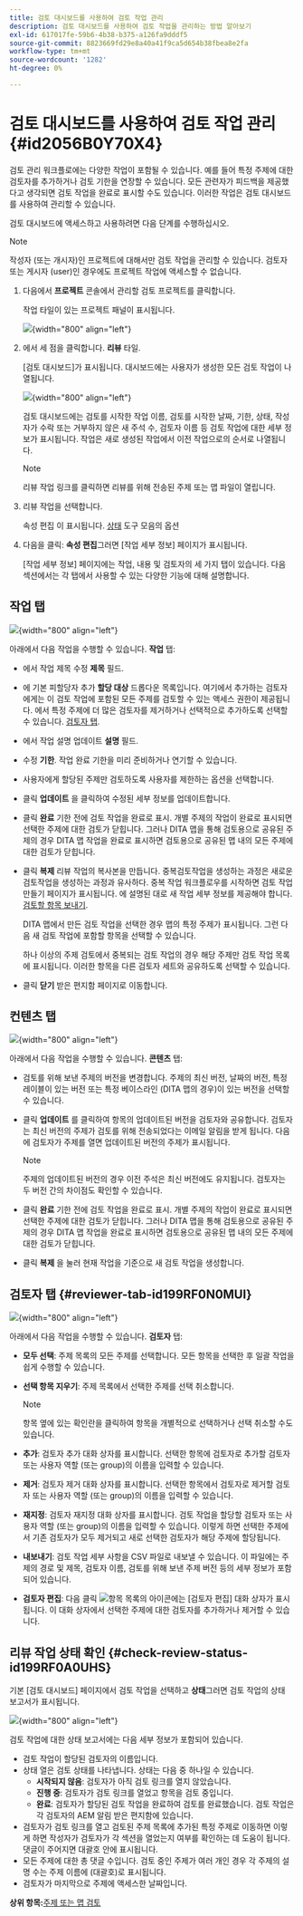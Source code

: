 ```yaml
---
title: 검토 대시보드를 사용하여 검토 작업 관리
description: 검토 대시보드를 사용하여 검토 작업을 관리하는 방법 알아보기
exl-id: 617017fe-59b6-4b38-b375-a126fa9dddf5
source-git-commit: 8823669fd29e8a40a41f9ca5d654b38fbea8e2fa
workflow-type: tm+mt
source-wordcount: '1282'
ht-degree: 0%

---
```


# 검토 대시보드를 사용하여 검토 작업 관리 {#id2056B0Y70X4}

검토 관리 워크플로에는 다양한 작업이 포함될 수 있습니다. 예를 들어 특정 주제에 대한 검토자를 추가하거나 검토 기한을 연장할 수 있습니다. 모든 관련자가 피드백을 제공했다고 생각되면 검토 작업을 완료로 표시할 수도 있습니다. 이러한 작업은 검토 대시보드를 사용하여 관리할 수 있습니다.

검토 대시보드에 액세스하고 사용하려면 다음 단계를 수행하십시오.

>[!NOTE]
>
> 작성자 \(또는 개시자\)인 프로젝트에 대해서만 검토 작업을 관리할 수 있습니다. 검토자 또는 게시자 \(user\)인 경우에도 프로젝트 작업에 액세스할 수 없습니다.

1. 다음에서 **프로젝트** 콘솔에서 관리할 검토 프로젝트를 클릭합니다.

   작업 타일이 있는 프로젝트 패널이 표시됩니다.

   ![](images/review-management.png){width="800" align="left"}

1. 에서 세 점을 클릭합니다. **리뷰** 타일.

   [검토 대시보드]가 표시됩니다. 대시보드에는 사용자가 생성한 모든 검토 작업이 나열됩니다.

   ![](images/review-dashboard.png){width="800" align="left"}

   검토 대시보드에는 검토를 시작한 작업 이름, 검토를 시작한 날짜, 기한, 상태, 작성자가 수락 또는 거부하지 않은 새 주석 수, 검토자 이름 등 검토 작업에 대한 세부 정보가 표시됩니다. 작업은 새로 생성된 작업에서 이전 작업으로의 순서로 나열됩니다.

   >[!NOTE]
   >
   > 리뷰 작업 링크를 클릭하면 리뷰를 위해 전송된 주제 또는 맵 파일이 열립니다.

1. 리뷰 작업을 선택합니다.

   속성 편집 이 표시됩니다. [상태](#check-review-status-id199RF0A0UHS) 도구 모음의 옵션

1. 다음을 클릭: **속성 편집**&#x200B;그러면 [작업 세부 정보] 페이지가 표시됩니다.

   [작업 세부 정보] 페이지에는 작업, 내용 및 검토자의 세 가지 탭이 있습니다. 다음 섹션에서는 각 탭에서 사용할 수 있는 다양한 기능에 대해 설명합니다.


## 작업 탭

![](images/review-task-page.png){width="800" align="left"}

아래에서 다음 작업을 수행할 수 있습니다. **작업** 탭:

- 에서 작업 제목 수정 **제목** 필드.
- 에 기본 피할당자 추가 **할당 대상** 드롭다운 목록입니다. 여기에서 추가하는 검토자에게는 이 검토 작업에 포함된 모든 주제를 검토할 수 있는 액세스 권한이 제공됩니다. 에서 특정 주제에 더 많은 검토자를 제거하거나 선택적으로 추가하도록 선택할 수 있습니다. [검토자 탭](#reviewer-tab-id199RF0N0MUI).
- 에서 작업 설명 업데이트 **설명** 필드.
- 수정 **기한**. 작업 완료 기한을 미리 준비하거나 연기할 수 있습니다.
- 사용자에게 할당된 주제만 검토하도록 사용자를 제한하는 옵션을 선택합니다.
- 클릭 **업데이트** 을 클릭하여 수정된 세부 정보를 업데이트합니다.
- 클릭 **완료** 기한 전에 검토 작업을 완료로 표시. 개별 주제의 작업이 완료로 표시되면 선택한 주제에 대한 검토가 닫힙니다. 그러나 DITA 맵을 통해 검토용으로 공유된 주제의 경우 DITA 맵 작업을 완료로 표시하면 검토용으로 공유된 맵 내의 모든 주제에 대한 검토가 닫힙니다.
- 클릭 **복제** 리뷰 작업의 복사본을 만듭니다. 중복검토작업을 생성하는 과정은 새로운 검토작업을 생성하는 과정과 유사하다. 중복 작업 워크플로우를 시작하면 검토 작업 만들기 페이지가 표시됩니다. 에 설명된 대로 새 작업 세부 정보를 제공해야 합니다. [검토할 항목 보내기](review-send-topics-for-review.md#).

   DITA 맵에서 만든 검토 작업을 선택한 경우 맵의 특정 주제가 표시됩니다. 그런 다음 새 검토 작업에 포함할 항목을 선택할 수 있습니다.

   하나 이상의 주제 검토에서 중복되는 검토 작업의 경우 해당 주제만 검토 작업 목록에 표시됩니다. 이러한 항목을 다른 검토자 세트와 공유하도록 선택할 수 있습니다.

- 클릭 **닫기** 받은 편지함 페이지로 이동합니다.

## 컨텐츠 탭

![](images/review-content-page.png){width="800" align="left"}

아래에서 다음 작업을 수행할 수 있습니다. **콘텐츠** 탭:

- 검토를 위해 보낸 주제의 버전을 변경합니다. 주제의 최신 버전, 날짜의 버전, 특정 레이블이 있는 버전 또는 특정 베이스라인 \(DITA 맵의 경우\)이 있는 버전을 선택할 수 있습니다.

- 클릭 **업데이트** 를 클릭하여 항목의 업데이트된 버전을 검토자와 공유합니다. 검토자는 최신 버전의 주제가 검토를 위해 전송되었다는 이메일 알림을 받게 됩니다. 다음에 검토자가 주제를 열면 업데이트된 버전의 주제가 표시됩니다.

   >[!NOTE]
   >
   > 주제의 업데이트된 버전의 경우 이전 주석은 최신 버전에도 유지됩니다. 검토자는 두 버전 간의 차이점도 확인할 수 있습니다.

- 클릭 **완료** 기한 전에 검토 작업을 완료로 표시. 개별 주제의 작업이 완료로 표시되면 선택한 주제에 대한 검토가 닫힙니다. 그러나 DITA 맵을 통해 검토용으로 공유된 주제의 경우 DITA 맵 작업을 완료로 표시하면 검토용으로 공유된 맵 내의 모든 주제에 대한 검토가 닫힙니다.

- 클릭 **복제** 을 눌러 현재 작업을 기준으로 새 검토 작업을 생성합니다.


## 검토자 탭 {#reviewer-tab-id199RF0N0MUI}

![](images/reviewers-tab.png){width="800" align="left"}

아래에서 다음 작업을 수행할 수 있습니다. **검토자** 탭:

- **모두 선택**: 주제 목록의 모든 주제를 선택합니다. 모든 항목을 선택한 후 일괄 작업을 쉽게 수행할 수 있습니다.
- **선택 항목 지우기**: 주제 목록에서 선택한 주제를 선택 취소합니다.

   >[!NOTE]
   >
   > 항목 옆에 있는 확인란을 클릭하여 항목을 개별적으로 선택하거나 선택 취소할 수도 있습니다.

- **추가**: 검토자 추가 대화 상자를 표시합니다. 선택한 항목에 검토자로 추가할 검토자 또는 사용자 역할 \(또는 group\)의 이름을 입력할 수 있습니다.
- **제거**: 검토자 제거 대화 상자를 표시합니다. 선택한 항목에서 검토자로 제거할 검토자 또는 사용자 역할 \(또는 group\)의 이름을 입력할 수 있습니다.
- **재지정**: 검토자 재지정 대화 상자를 표시합니다. 검토 작업을 할당할 검토자 또는 사용자 역할 \(또는 group\)의 이름을 입력할 수 있습니다. 이렇게 하면 선택한 주제에서 기존 검토자가 모두 제거되고 새로 선택한 검토자가 해당 주제에 할당됩니다.
- **내보내기**: 검토 작업 세부 사항을 CSV 파일로 내보낼 수 있습니다. 이 파일에는 주제의 경로 및 제목, 검토자 이름, 검토를 위해 보낸 주제 버전 등의 세부 정보가 포함되어 있습니다.
- **검토자 편집**: 다음 클릭 ![](images/edit_pencil_icon.svg)항목 목록의 아이콘에는 [검토자 편집] 대화 상자가 표시됩니다. 이 대화 상자에서 선택한 주제에 대한 검토자를 추가하거나 제거할 수 있습니다.

## 리뷰 작업 상태 확인 {#check-review-status-id199RF0A0UHS}

기본 [검토 대시보드] 페이지에서 검토 작업을 선택하고 **상태**&#x200B;그러면 검토 작업의 상태 보고서가 표시됩니다.

![](images/review-status-report.png){width="800" align="left"}

검토 작업에 대한 상태 보고서에는 다음 세부 정보가 포함되어 있습니다.

- 검토 작업이 할당된 검토자의 이름입니다.
- 상태 열은 검토 상태를 나타냅니다. 상태는 다음 중 하나일 수 있습니다.
   - **시작되지 않음**: 검토자가 아직 검토 링크를 열지 않았습니다.
   - **진행 중**: 검토자가 검토 링크를 열었고 항목을 검토 중입니다.
   - **완료**: 검토자가 할당된 검토 작업을 완료하여 검토를 완료했습니다. 검토 작업은 각 검토자의 AEM 알림 받은 편지함에 있습니다.
- 검토자가 검토 링크를 열고 검토된 주제 목록에 추가된 특정 주제로 이동하면 이렇게 하면 작성자가 검토자가 각 섹션을 열었는지 여부를 확인하는 데 도움이 됩니다. 댓글이 주어지면 대괄호 안에 표시됩니다.
- 모든 주제에 대한 총 댓글 수입니다. 검토 중인 주제가 여러 개인 경우 각 주제의 설명 수는 주제 이름에 \(대괄호\)로 표시됩니다.
- 검토자가 마지막으로 주제에 액세스한 날짜입니다.

**상위 항목:**[&#x200B;주제 또는 맵 검토](review.md)
